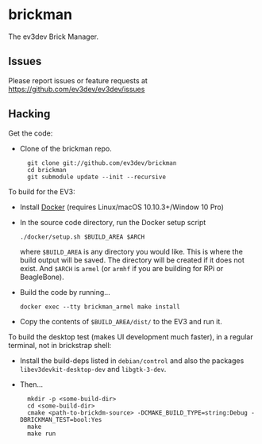 brickman
========

The ev3dev Brick Manager.

Issues
------

Please report issues or feature requests at https://github.com/ev3dev/ev3dev/issues

Hacking
-------

Get the code:

* Clone of the brickman repo.

        git clone git://github.com/ev3dev/brickman
        cd brickman
        git submodule update --init --recursive

To build for the EV3:

*   Install [Docker] (requires Linux/macOS 10.10.3+/Window 10 Pro)
*   In the source code directory, run the Docker setup script

        ./docker/setup.sh $BUILD_AREA $ARCH

    where `$BUILD_AREA` is any directory you would like. This is where the
    build output will be saved. The directory will be created if it does not
    exist. And `$ARCH` is `armel` (or `armhf` if you are building for RPi
    or BeagleBone).

*   Build the code by running...

        docker exec --tty brickman_armel make install

*   Copy the contents of `$BUILD_AREA/dist/` to the EV3 and run it.

[Docker]: https://www.docker.com/

To build the desktop test (makes UI development much faster), in a regular terminal,
not in brickstrap shell:

* Install the build-deps listed in `debian/control` and also the packages
  `libev3devkit-desktop-dev` and `libgtk-3-dev`.
* Then...

        mkdir -p <some-build-dir>
        cd <some-build-dir>
        cmake <path-to-brickdm-source> -DCMAKE_BUILD_TYPE=string:Debug -DBRICKMAN_TEST=bool:Yes
        make
        make run

[Setup brickstrap]: https://github.com/ev3dev/ev3dev/wiki/Using-brickstrap-to-cross-compile-and-debug
